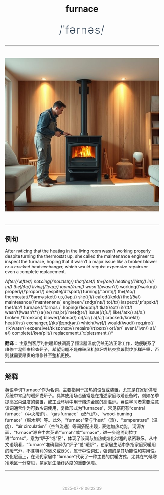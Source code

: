 <div align="center">

# furnace

<div style="margin: 30px 0;">
<h1 style="font-size: 2.5em; font-weight: 300; letter-spacing: 2px; margin: 0; color: #2c3e50;">
/ˈfərnəs/
</h1>
</div>

</div>

---

<div align="center" style="margin: 40px 0;">

![furnace](images/furnace.png)

</div>

---

## 例句

After noticing that the heating in the living room wasn’t working properly despite turning the thermostat up, she called the maintenance engineer to inspect the furnace, hoping that it wasn’t a major issue like a broken blower or a cracked heat exchanger, which would require expensive repairs or even a complete replacement.

*After(/ˈæftər/) noticing(/ˈnoʊtɪsɪŋ/) that(/ðət/) the(/ðə/) heating(/ˈhitɪŋ/) in(/ɪn/) the(/ðə/) living(/ˈlɪvɪŋ/) room(/rum/) wasn’t(/wasn’t*/) working(/ˈwərkɪŋ/) properly(/ˈprɑpərli/) despite(/dɪˈspaɪt/) turning(/ˈtərnɪŋ/) the(/ðə/) thermostat(/ˈθərməˌstæt/) up,(/əp,/) she(/ʃi/) called(/kɔld/) the(/ðə/) maintenance(/ˈmeɪntənəns/) engineer(/ˈɛnʤəˈnɪr/) to(/tɪ/) inspect(/ˌɪnˈspɛkt/) the(/ðə/) furnace,(/ˈfərnəs,/) hoping(/ˈhoʊpɪŋ/) that(/ðət/) it(/ɪt/) wasn’t(/wasn’t*/) a(/ə/) major(/ˈmeɪʤər/) issue(/ˈɪʃu/) like(/laɪk/) a(/ə/) broken(/ˈbroʊkən/) blower(/bloʊər/) or(/ər/) a(/ə/) cracked(/krækt/) heat(/hit/) exchanger,(/ɪksˈʧeɪnʤər,/) which(/wɪʧ/) would(/wʊd/) require(/ˌrikˈwaɪər/) expensive(/ɪkˈspɛnsɪv/) repairs(/rɪˈpɛrz/) or(/ər/) even(/ˈivɪn/) a(/ə/) complete(/kəmˈplit/) replacement.(/rɪˈpleɪsmənt./)*

**翻译：** 注意到客厅的供暖即使调高了恒温器温度仍然无法正常工作，她便联系了维修工程师来检查炉子，希望问题不是像鼓风机损坏或热交换器裂纹那样严重，否则就需要昂贵的维修甚至整机更换。

---

## 解释

英语单词“furnace”作为名词，主要指用于加热的设备或装置，尤其是在家庭供暖系统中常见的暖炉或炉子。具体使用场合通常是在描述家庭取暖设备时，例如冬季提高室内温度的装置，或工业环境中用于熔炼金属的高温炉。英语学习者需要注意该词通常作为可数名词使用，复数形式为“furnaces”，常见搭配有“central furnace”（中央暖炉）、“gas furnace”（燃气炉）、“wood-burning furnace”（燃木炉）等。此外，“furnace”常与“heat”（热）、“temperature”（温度）、“air circulation”（空气流通）等词搭配出现，表达加热功能。词源方面，“furnace”源自中古英语“fornah”或“fornace”，进一步追溯到拉丁语“fornax”，意为“炉子”或“窑”，体现了该词与加热或熔化过程的紧密联系。从中文语境看，“furnace”准确翻译为“炉子”或“暖炉”，在家居生活中多指家庭采暖用的暖气炉，不含特别的褒义或贬义，属于中性词汇，强调的是其功能性和实用性。文化层面上，在现代家居中“furnace”代表了一种主要的供暖方式，尤其在气候寒冷地区十分常见，是家庭生活舒适度的重要保障。


---

<div align="center" style="margin-top: 50px;">
<small style="color: #999; font-size: 0.9em;">2025-07-17 06:22:39</small>
</div>
